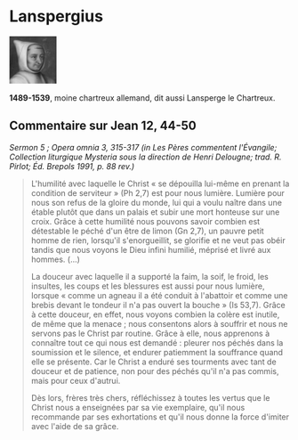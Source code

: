 # Lanspergius

[<img src="/images/lanspergius.png">](https://fr.wikipedia.org/wiki/Lanspergius)

**1489\-1539**, moine chartreux allemand, dit aussi Lansperge le Chartreux.


## Commentaire sur Jean 12, 44-50 <a name="jean-12-44-50"></a>
*Sermon 5 ; Opera omnia 3, 315-317 (in Les Pères commentent l'Évangile; Collection liturgique Mysteria sous la direction de Henri Delougne; trad. R. Pirlot; Éd. Brepols 1991, p. 88 rev.)*

>L'humilité avec laquelle le Christ « se dépouilla lui-même en prenant la condition de serviteur » (Ph 2,7) est pour nous lumière. Lumière pour nous son refus de la gloire du monde, lui qui a voulu naître dans une étable plutôt que dans un palais et subir une mort honteuse sur une croix. Grâce à cette humilité nous pouvons savoir combien est détestable le péché d'un être de limon (Gn 2,7), un pauvre petit homme de rien, lorsqu'il s'enorgueillit, se glorifie et ne veut pas obéir tandis que nous voyons le Dieu infini humilié, méprisé et livré aux hommes. (...)
>
>La douceur avec laquelle il a supporté la faim, la soif, le froid, les insultes, les coups et les blessures est aussi pour nous lumière, lorsque « comme un agneau il a été conduit à l'abattoir et comme une brebis devant le tondeur il n'a pas ouvert la bouche » (Is 53,7). Grâce à cette douceur, en effet, nous voyons combien la colère est inutile, de même que la menace ; nous consentons alors à souffrir et nous ne servons pas le Christ par routine. Grâce à elle, nous apprenons à connaître tout ce qui nous est demandé : pleurer nos péchés dans la soumission et le silence, et endurer patiemment la souffrance quand elle se présente. Car le Christ a enduré ses tourments avec tant de douceur et de patience, non pour des péchés qu'il n'a pas commis, mais pour ceux d'autrui.
>
>Dès lors, frères très chers, réfléchissez à toutes les vertus que le Christ nous a enseignées par sa vie exemplaire, qu'il nous recommande par ses exhortations et qu'il nous donne la force d'imiter avec l'aide de sa grâce.


